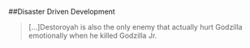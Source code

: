##Disaster Driven Development

>[...]Destoroyah is also the only enemy that actually hurt Godzilla emotionally when he killed Godzilla Jr.
